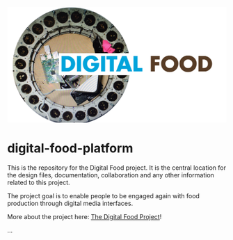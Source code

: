 ![alt text](https://raw.githubusercontent.com/dp50mm/digital-food-platform/master/Documentation/images/project-title.png "Digital Food")

# digital-food-platform
This is the repository for the Digital Food project. It is the central location for the design files, documentation, collaboration and any other information related to this project.

The project goal is to enable people to be engaged again with food production through digital media interfaces.

More about the project here:
[The Digital Food Project](https://github.com/dp50mm/digital-food-platform/wiki/Digital-Food-Project)!


...

#
